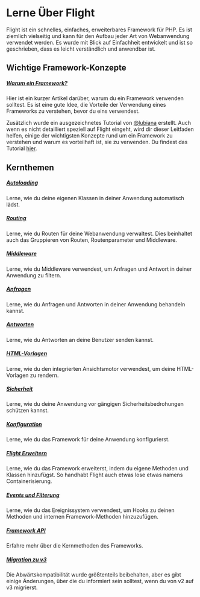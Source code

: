 # Lerne Über Flight

Flight ist ein schnelles, einfaches, erweiterbares Framework für PHP. Es ist ziemlich vielseitig und kann für den Aufbau jeder Art von Webanwendung verwendet werden. Es wurde mit Blick auf Einfachheit entwickelt und ist so geschrieben, dass es leicht verständlich und anwendbar ist.

## Wichtige Framework-Konzepte

##### [Warum ein Framework?](/learn/why-frameworks)

Hier ist ein kurzer Artikel darüber, warum du ein Framework verwenden solltest. Es ist eine gute Idee, die Vorteile der Verwendung eines Frameworks zu verstehen, bevor du eins verwendest.

Zusätzlich wurde ein ausgezeichnetes Tutorial von [@lubiana](https://git.php.fail/lubiana) erstellt. Auch wenn es nicht detailliert speziell auf Flight eingeht, wird dir dieser Leitfaden helfen, einige der wichtigsten Konzepte rund um ein Framework zu verstehen und warum es vorteilhaft ist, sie zu verwenden. Du findest das Tutorial [hier](https://git.php.fail/lubiana/no-framework-tutorial/src/branch/master/README.md).

## Kernthemen

##### [Autoloading](/learn/autoloading)

Lerne, wie du deine eigenen Klassen in deiner Anwendung automatisch lädst.

##### [Routing](/learn/routing)

Lerne, wie du Routen für deine Webanwendung verwaltest. Dies beinhaltet auch das Gruppieren von Routen, Routenparameter und Middleware.

##### [Middleware](/learn/middleware)

Lerne, wie du Middleware verwendest, um Anfragen und Antwort in deiner Anwendung zu filtern.

##### [Anfragen](/learn/requests)

Lerne, wie du Anfragen und Antworten in deiner Anwendung behandeln kannst.

##### [Antworten](/learn/responses)

Lerne, wie du Antworten an deine Benutzer senden kannst.

##### [HTML-Vorlagen](/learn/templates)

Lerne, wie du den integrierten Ansichtsmotor verwendest, um deine HTML-Vorlagen zu rendern.

##### [Sicherheit](/learn/security)

Lerne, wie du deine Anwendung vor gängigen Sicherheitsbedrohungen schützen kannst.

##### [Konfiguration](/learn/configuration)

Lerne, wie du das Framework für deine Anwendung konfigurierst.

##### [Flight Erweitern](/learn/extending)

Lerne, wie du das Framework erweiterst, indem du eigene Methoden und Klassen hinzufügst. So handhabt Flight auch etwas lose etwas namens Containerisierung.

##### [Events und Filterung](/learn/filtering)

Lerne, wie du das Ereignissystem verwendest, um Hooks zu deinen Methoden und internen Framework-Methoden hinzuzufügen.

##### [Framework API](/learn/api)

Erfahre mehr über die Kernmethoden des Frameworks.

##### [Migration zu v3](/learn/migrating-to-v3)
Die Abwärtskompatibilität wurde größtenteils beibehalten, aber es gibt einige Änderungen, über die du informiert sein solltest, wenn du von v2 auf v3 migrierst.